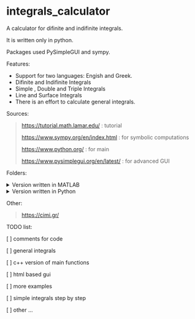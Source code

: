 # integrals_calculator
A calculator for difinite and indifinite integrals.

It is written only in python. 

Packages used PySimpleGUI and sympy.

Features:
* Support for two languages: Engish and Greek.
* Difinite and Indifinite Integrals
* Simple , Double and Triple Integrals
* Line and Surface Integrals
* There is an effort to calculate general integrals. 

Sources:
> https://tutorial.math.lamar.edu/ : tutorial
> 
> https://www.sympy.org/en/index.html : for symbolic computations
>
> https://www.python.org/ : for main
>
> https://www.pysimplegui.org/en/latest/ : for advanced GUI 

Folders:
<details>
<summary>Version written in MATLAB</summary>
  <ul>
    <li>Double Integrals</li>
    <li>Triple Integrals</li>
    <li>Line Integrals</li>
      <ul>
        <li>Function</li>
        <li>Vector Function</li>
      </ul>
    <li>Surface Integrals</li>
    <li>General Integrals</li>
  </ul>
</details>

<details>
<summary>Version written in Python</summary>
  <ul>
    <li>Version with terminal</li>
    <ul>
      <li>Double Integrals</li>
      <li>Triple Integrals</li>
      <li>Line Integrals</li>
        <ul>
          <li>Function</li>
          <li>Vector Function</li>
        </ul>
      <li>Surface Integrals</li>
      <li>General Integrals</li>
    </ul>
    <li>Version with tkinter</li>
    <ul>
      <li>Double Integrals</li>
      <li>Triple Integrals</li>
      <li>Line Integrals</li>
        <ul>
          <li>Function</li>
          <li>Vector Function</li>
        </ul>
      <li>Surface Integrals</li>
      <li>General Integrals</li>
    </ul>
    <li>Version with PySimpleGUI</li>
  </ul>
</details>


Other:
> https://cimi.gr/


TODO list:

[ ] comments for code

[ ] general integrals

[ ] c++ version of main functions

[ ] html based gui

[ ] more examples

[ ] simple integrals step by step

[ ] other ...
